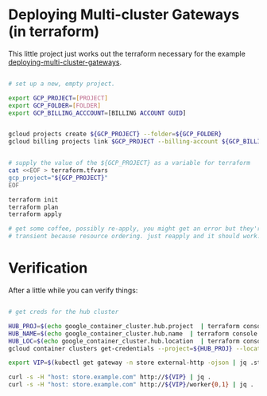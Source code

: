 

# Deploying Multi-cluster Gateways (in terraform)

This little project just works out the terraform necessary for the example [deploying-multi-cluster-gateways](https://cloud.google.com/kubernetes-engine/docs/how-to/deploying-multi-cluster-gateways).

```bash

# set up a new, empty project. 

export GCP_PROJECT=[PROJECT]
export GCP_FOLDER=[FOLDER]
export GCP_BILLING_ACCCOUNT=[BILLING ACCOUNT GUID]


gcloud projects create ${GCP_PROJECT} --folder=${GCP_FOLDER}
gcloud billing projects link $GCP_PROJECT --billing-account ${GCP_BILLING_ACCCOUNT}


# supply the value of the ${GCP_PROJECT} as a variable for terraform
cat <<EOF > terraform.tfvars
gcp_project="${GCP_PROJECT}"
EOF

terraform init
terraform plan
terraform apply 

# get some coffee, possibly re-apply, you might get an error but they're generally
# transient because resource ordering. just reapply and it should work.

```

# Verification

After a little while you can verify things:

```bash

# get creds for the hub cluster

HUB_PROJ=$(echo google_container_cluster.hub.project  | terraform console | tr -d '"')
HUB_NAME=$(echo google_container_cluster.hub.name  | terraform console | tr -d '"')
HUB_LOC=$(echo google_container_cluster.hub.location  | terraform console | tr -d '"')
gcloud container clusters get-credentials --project=${HUB_PROJ} --location=${HUB_LOC} ${HUB_NAME}

export VIP=$(kubectl get gateway -n store external-http -ojson | jq .status.addresses[0].value -r)

curl -s -H "host: store.example.com" http://${VIP} | jq .
curl -s -H "host: store.example.com" http://${VIP}/worker{0,1} | jq . 

```
